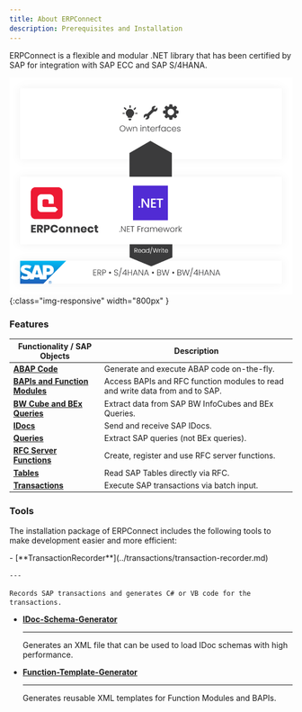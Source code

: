 ```yaml
---
title: About ERPConnect
description: Prerequisites and Installation
---
```


ERPConnect is a flexible and modular .NET library that has been certified by SAP for integration with SAP ECC and SAP S/4HANA.

![ERP-Connect](../../assets/images/architecture_erpconnect.png){:class="img-responsive" width="800px" }

### Features


|  Functionality / SAP Objects  |  Description   |  
|----------|-------------|
|  [__ABAP Code__](../abap/index.md) | Generate and execute ABAP code on-the-fly. |
|   [__BAPIs and Function Modules__](../bapis-and-function-modules/index.md) | Access BAPIs and RFC function modules to read and write data from and to SAP. |
|   [__BW Cube and BEx Queries__](../bw-cubes-and-bw-queries/index.md) | Extract data from SAP BW InfoCubes and BEx Queries. |
|   [__IDocs__](../idocs/index.md) | Send and receive SAP IDocs. |
|   [__Queries__](../queries/index.md) | Extract SAP queries (not BEx queries). |
|   [__RFC Server Functions__](../rfc-server/index.md) | Create, register and use RFC server functions. |
|   [__Tables__](../table/index.md) | Read SAP Tables directly via RFC. |
|   [__Transactions__](../transactions/index.md) | Execute SAP transactions via batch input. |


<!---

<div class="grid cards" markdown>
-   [__ABAP Code__](../abap/index.md)

	---
	
    Generate and execute ABAP code on-the-fly.
	
-   [__BAPIs and Function Modules__](../bapis-and-function-modules/index.md)
	
	---
	
    Access BAPIs and RFC function modules to read and write data from and to SAP.

-   [__BW Cube and BEx Queries__](../bw-cubes-and-bw-queries/index.md)
	
	---
	
    Extract data from SAP BW InfoCubes and BEx Queries.

-   [__IDocs__](../idocs/index.md)

	---
	
    Send and receive SAP IDocs.

-   [__Queries__](../queries/index.md)

	---
	
    Extract SAP queries (not BEx queries).

-   [__RFC Server Functions__](../rfc-server/index.md)

	---
	
    Create, register and use RFC server functions.
	
-   [__Tables__](../table/index.md)

	---
	
    Read SAP Tables directly via RFC.
	
-   [__Transactions__](../transactions/index.md)

	---
	
    Execute SAP transactions via batch input.
	
</div>

-->

### Tools

The installation package of ERPConnect includes the following tools to make development easier and more efficient:

<div class="grid cards" markdown>
-   [**TransactionRecorder**](../transactions/transaction-recorder.md) 

	---
	
	Records SAP transactions and generates C# or VB code for the transactions.
	
-   [**IDoc-Schema-Generator**](../idocs/idocs-schema-generator.md) 

	---
	
	Generates an XML file that can be used to load IDoc schemas with high performance.

-   [**Function-Template-Generator**](../bapis-and-function-modules/function-template-generator.md) 

	---
	
	Generates reusable XML templates for Function Modules and BAPIs.
</div>